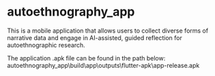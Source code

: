 # autoethnography_app

This is a mobile application that allows users to collect diverse forms of narrative data and engage in AI-assisted, guided reflection for autoethnographic research.

The application .apk file can be found in the path below:
autoethnography_app\build\app\outputs\flutter-apk\app-release.apk
